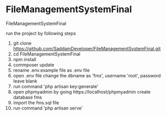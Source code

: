 # FileManagementSystemFinal
FileManagementSystemFinal

run the project by following steps
1. git clone https://github.com/SaddamDeveloper/FileManagementSystemFinal.git
2. cd FileManagementSystemFinal
3. npm install
4. commposer update
5. rename .env.example file as .env file
6. open .env file change the dbname as 'fms', username 'root', password leave blank
7. run command 'php artisan key:generate'
8. open phpmyadmin by going https://localhost/phpmyadmin create database fms
9. import the fms.sql file
10. run command 'php artisan serve'

